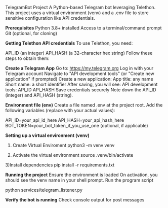 TelegramBot Project
A Python-based Telegram bot leveraging Telethon. This project uses a virtual environment (venv) and a .env file to store sensitive configuration like API credentials.

**Prerequisites**
Python 3.8+ installed
Access to a terminal/command prompt
Git (optional, for cloning)

**Getting Telethon API credentials**
To use Telethon, you need:

API_ID (an integer)
API_HASH (a 32-character hex string)
Follow these steps to obtain them:

**Create a Telegram App**
Go to: https://my.telegram.org
Log in with your Telegram account
Navigate to "API development tools" (or "Create new application" if prompted)
Create a new application:
App title: any name
Short name: a short identifier
After saving, you will see:
API development tools: API_ID
API_HASH
Save credentials securely
Note down the API_ID (integer) and API_HASH (string).


**Environment file (env)**
Create a file named .env at the project root.
Add the following variables (replace with your actual values):

API_ID=your_api_id_here
API_HASH=your_api_hash_here
BOT_TOKEN=your_bot_token_if_you_use_one (optional, if applicable)

**Setting up a virtual environment (venv)** 

1) Create Virtual Enviroment
python3 -m venv venv

2) Activate the virtual environment
source .venv/bin/activate

3)Install dependencies
pip install -r requirements.txt

**Running the project**
Ensure the environment is loaded
On activation, you should see the venv name in your shell prompt.
Run the program script 

python services/telegram_listener.py

**Verify the bot is running**
Check console output for post messages

